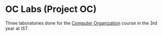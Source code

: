 # OC Labs (Project OC)

Three laboratories done for the [Computer Organization](https://fenix.tecnico.ulisboa.pt/disciplinas/OC-2/2023-2024/1-semestre) course in the 3rd year at IST.
